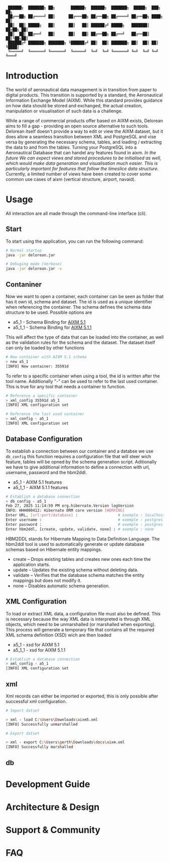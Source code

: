 ```
 ██████╗  ███████╗ ██╗       ██████╗  ██████╗  ███████╗  █████╗  ███╗   ██╗ 
 ██╔══██╗ ██╔════╝ ██║      ██╔═══██╗ ██╔══██╗ ██╔════╝ ██╔══██╗ ████╗  ██║ 
 ██║  ██║ █████╗   ██║      ██║   ██║ ██████╔╝ █████╗   ███████║ ██╔██╗ ██║ 
 ██║  ██║ ██╔══╝   ██║      ██║   ██║ ██╔══██╗ ██╔══╝   ██╔══██║ ██║╚██╗██║ 
 ██████╔╝ ███████╗ ███████╗ ╚██████╔╝ ██║  ██║ ███████╗ ██║  ██║ ██║ ╚████║ 
 ╚═════╝  ╚══════╝ ╚══════╝  ╚═════╝  ╚═╝  ╚═╝ ╚══════╝ ╚═╝  ╚═╝ ╚═╝  ╚═══╝ 
```
# Introduction
The world of aeronautical data management is in transition from paper to digital products. This transition is supported by a standard, the Aeronautical Information Exchange Model (AIXM). While this standard provides guidance on how data should be stored and exchanged, the actual creation, manipulation or visualisation of such data is a challenge. 

While a range of commercial products offer based on AIXM exists, Delorean aims to fill a gap - providing an open source alternative to such tools. Delorean itself doesn't provide a way to edit or view the AIXM dataset, but it does allow a seamless transition between XML and PostgreSQL and vise versa by generating the necessary schema, tables, and loading / extracting the data to and from the tables. Turning your PostgreSQL into a Aeronautical Database that can handel any features found in aixm. _In the future We can expect views and stored procedures to be initialised as well, which would make data generation and visualisation much easier. This is particularly important for features that follow the timeslice data structure._ Currently, a limited number of views have been created to cover some common use cases of aixm (vertical structure, airport, navaid). 

# Usage

All interaction are all made through the command-line interface (cli).  

## Start
To start using the application, you can run the following command:
```bash
# Normal startup
java -jar delorean.jar

# Debuging mode (Verbose)
java -jar delorean.jar -v
```

## Contaniner
Now we want to open a container, each container can be seen as folder that has it own id, schema and dataset. The id is used as a unique identifier when referencing the container. The schema defines the schema data structure to be used. Possible options are 

- a5_1 - Schema Binding for [AIXM 5.1](https://aixm.aero/page/aixm-51-511)
- a5_1_1 - Schema Binding for [AIXM 5.1.1](https://aixm.aero/page/aixm-51-511)

This will affect the type of data that can be loaded into the container, as well as the validation rules for the schema and the dataset. The dataset itself can only be loaded by other functions
```bash
# New container with AIXM 5.1 schema
> new a5_1
[INFO] New container: 35591d
```

To refer to a specific container when using a tool, the id is written after the tool name. Additionally "-" can be used to refer to the last used container. This is true for any tool that needs a container to function. 

```bash
# Reference a specific container
> xml_config 35591d a5_1
[INFO] XML configuration set

# Reference the last used container
> xml_config - a5_1
[INFO] XML configuration set
```


## Database Configuration

To establish a connection between our container and a databse we use ```db_config``` this function requires a configuration file that will steer wich feature, tables will be opned by the schema generation script. Aditionally we have to give additional information to define a connection with url, username, password and the hbm2ddl. 

- a5_1 - AIXM 5.1 features
- a5_1_1 - AIXM 5.1.1 features

```bash
# Establish a database connection
> db_config - a5_1
Feb 27, 2025 11:14:59 PM org.hibernate.Version logVersion
INFO: HHH000412: Hibernate ORM core version [WORKING]
Enter URL, [url:port/database] :                  # exemple : localhost:5432/delorean
Enter username :                                  # exemple : postgres
Enter password :                                  # exemple : postgres
Enter hbm2ddl, [create, update, validate, none] : # exemple : none
```
HBM2DDL stands for Hibernate Mapping to Data Definition Language. The hbm2ddl tool is used to automatically generate or update database schemas based on Hibernate entity mappings.

- create – Drops existing tables and creates new ones each time the application starts.
- update – Updates the existing schema without deleting data.
- validate – Verifies that the database schema matches the entity mappings but does not modify it.
- none – Disables automatic schema generation.

## XML Configuration

To load or extract XML data, a configuration file must also be defined. This is necessary because the way XML data is interpreted is through XML objects, which need to be unmarshalled (or marshalled when exporting). This process will generate a temporary file that contains all the required XML schema definition (XSD) wich are then loaded 

- a5_1 - xsd for AIXM 5.1
- a5_1_1 - xsd for AIXM 5.1.1

```bash
# Establish a database connection
> xml_config - a5_1
[INFO] XML configuration set
```

## xml

Xml records can either be imported or exported, this is only possible after successful xml configuration.

```bash
# Import datset

> xml - load C:\Users\Downloads\aixm5.xml
[INFO] Successfully unmarshalled

# Export datset

> xml - export C:\Users\gerth\Downloads\docs\aixm.xml
[INFO] Successfully marshalled
```


## db

# Development Guide

# Architecture & Design

# Support & Community

# FAQ
